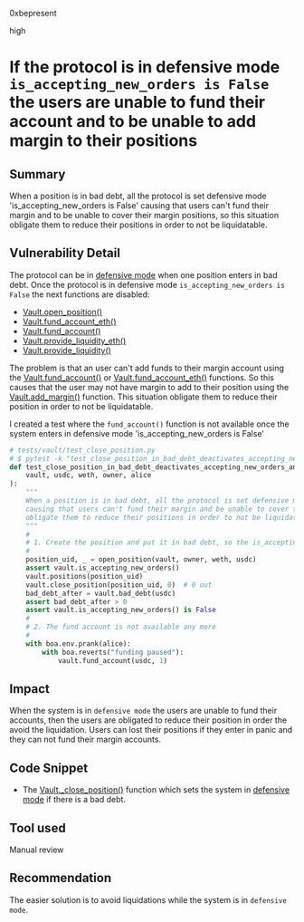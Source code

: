 0xbepresent

high

# If the protocol is in defensive mode `is_accepting_new_orders is False` the users are unable to fund their account and to be unable to add margin to their positions

## Summary

When a position is in bad debt, all the protocol is set defensive mode 'is_accepting_new_orders is False' causing that users can't fund their margin and to be unable to cover their margin positions, so this situation obligate them to reduce their positions in order to not be liquidatable.

## Vulnerability Detail

The protocol can be in [defensive mode](https://github.com/sherlock-audit/2023-06-unstoppable/blob/main/unstoppable-dex-audit/contracts/margin-dex/Vault.vy#L266) when one position enters in bad debt. Once the protocol is in defensive mode `is_accepting_new_orders is False` the next functions are disabled:

- [Vault.open_position()](https://github.com/sherlock-audit/2023-06-unstoppable/blob/main/unstoppable-dex-audit/contracts/margin-dex/Vault.vy#L171)
- [Vault.fund_account_eth()](https://github.com/sherlock-audit/2023-06-unstoppable/blob/main/unstoppable-dex-audit/contracts/margin-dex/Vault.vy#L664)
- [Vault.fund_account()](https://github.com/sherlock-audit/2023-06-unstoppable/blob/main/unstoppable-dex-audit/contracts/margin-dex/Vault.vy#L673)
- [Vault.provide_liquidity_eth()](https://github.com/sherlock-audit/2023-06-unstoppable/blob/main/unstoppable-dex-audit/contracts/margin-dex/Vault.vy#L767C5-L767C26)
- [Vault.provide_liquidity()](https://github.com/sherlock-audit/2023-06-unstoppable/blob/main/unstoppable-dex-audit/contracts/margin-dex/Vault.vy#L786C5-L786C22)

The problem is that an user can't add funds to their margin account using the [Vault.fund_account()](https://github.com/sherlock-audit/2023-06-unstoppable/blob/main/unstoppable-dex-audit/contracts/margin-dex/Vault.vy#L673) or [Vault.fund_account_eth()](https://github.com/sherlock-audit/2023-06-unstoppable/blob/main/unstoppable-dex-audit/contracts/margin-dex/Vault.vy#L664) functions. So this causes that the user may not have margin to add to their position using the [Vault.add_margin()](https://github.com/sherlock-audit/2023-06-unstoppable/blob/main/unstoppable-dex-audit/contracts/margin-dex/Vault.vy#L503C5-L503C15) function. This situation obligate them to reduce their position in order to not be liquidatable.

I created a test where the `fund_account()` function is not available once the system enters in defensive mode 'is_accepting_new_orders is False'

```python
# tests/vault/test_close_position.py
# $ pytest -k "test_close_position_in_bad_debt_deactivates_accepting_new_orders_and_fund_account"
def test_close_position_in_bad_debt_deactivates_accepting_new_orders_and_fund_account(
    vault, usdc, weth, owner, alice
):
    """
    When a position is in bad debt, all the protocol is set defensive mode 'is_accepting_new_orders is False'
    causing that users can't fund their margin and be unable to cover their margin positions, so this situation
    obligate them to reduce their positions in order to not be liquidatable.
    """
    #
    # 1. Create the position and put it in bad debt, so the is_accepting_new_orders is desactivated
    #
    position_uid, _ = open_position(vault, owner, weth, usdc)
    assert vault.is_accepting_new_orders()
    vault.positions(position_uid)
    vault.close_position(position_uid, 0)  # 0 out
    bad_debt_after = vault.bad_debt(usdc)
    assert bad_debt_after > 0
    assert vault.is_accepting_new_orders() is False
    #
    # 2. The fund account is not available any more
    #
    with boa.env.prank(alice):
        with boa.reverts("funding paused"):
            vault.fund_account(usdc, 1)
```

## Impact

When the system is in `defensive mode` the users are unable to fund their accounts, then the users are obligated to reduce their position in order the avoid the liquidation. Users can lost their positions if they enter in panic and they can not fund their margin accounts.

## Code Snippet

- The [Vault._close_position()](https://github.com/sherlock-audit/2023-06-unstoppable/blob/main/unstoppable-dex-audit/contracts/margin-dex/Vault.vy#L233) function which sets the system in [defensive mode](https://github.com/sherlock-audit/2023-06-unstoppable/blob/main/unstoppable-dex-audit/contracts/margin-dex/Vault.vy#L266) if there is a bad debt.

## Tool used

Manual review

## Recommendation

The easier solution is to avoid liquidations while the system is in `defensive mode`.